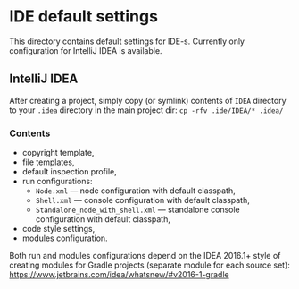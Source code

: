 IDE default settings
====================

This directory contains default settings for IDE-s. Currently only configuration for IntelliJ IDEA is available.

IntelliJ IDEA
-------------

After creating a project, simply copy (or symlink) contents of `IDEA` directory to your `.idea` directory in the main
project dir: `cp -rfv .ide/IDEA/* .idea/`

### Contents

* copyright template,
* file templates,
* default inspection profile,
* run configurations:
  * `Node.xml` — node configuration with default classpath,
  * `Shell.xml` — console configuration with default classpath,
  * `Standalone_node_with_shell.xml` — standalone console configuration with default classpath,
* code style settings,
* modules configuration.

Both run and modules configurations depend on the IDEA 2016.1+ style of creating modules for Gradle projects (separate
module for each source set): https://www.jetbrains.com/idea/whatsnew/#v2016-1-gradle
